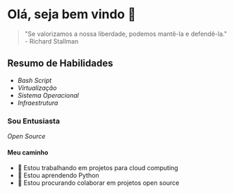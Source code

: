 # Olá, seja bem vindo 👋

> "Se valorizamos a nossa liberdade, podemos mantê-la e defendê-la." - Richard Stallman

## Resumo de Habilidades
 - _Bash Script_
 - _Virtualização_
 - _Sistema Operacional_
 - _Infraestrutura_

 ### Sou Entusiasta
  _Open Source_

 #### Meu caminho

- 🔭 Estou trabalhando em projetos para cloud computing
- 🌱 Estou aprendendo Python
- 👯 Estou procurando colaborar em projetos open source
